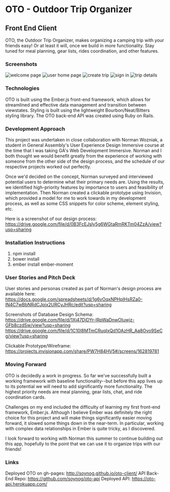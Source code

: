 # OTO - Outdoor Trip Organizer #
## Front End Client ##

OTO, the Outdoor Trip Organizer, makes organizing a camping trip with your friends easy! Or at least it will, once we build in more functionality. Stay tuned for meal planning, gear lists, rides coordination, and other features.

### Screenshots ###

![welcome page](public/images/oto-welcome-screenshot.png)
![user home page](public/images/oto-user-home-page-screenshot.png)
![create trip](public/images/oto-create-trip-screenshot.png)
![sign in](public/images/oto-sign-in-modal-screenshot.png)
![trip details](public/images/oto-trip-details-desktop-screenshot.png)

### Technologies ###

OTO is built using the Ember.js front-end framework, which allows for streamlined and effective data management and transition between viewstates. Styling is built using the lightweight Bourbon/Neat/Bitters styling library. The OTO back-end API was created using Ruby on Rails.


### Development Approach ###

This project was undertaken in close collaboration with Norman Wozniak, a student in General Assembly's User Experience Design Immersive course at the time that I was taking GA's Web Development Immersive. Norman and I both thought we would benefit greatly from the experience of working with someone from the other side of the design process, and the schedule of our respective projects worked out perfectly.

Once we'd decided on the concept, Norman surveyed and interviewed potential users to determine what their primary needs are. Using the results, we identified high-priority features by importance to users and feasibility of implementation. Then Norman created a clickable prototype using Invision, which provided a model for me to work towards in my development process, as well as some CSS snippets for color scheme, element styling, etc.

Here is a screenshot of our design process: https://drive.google.com/file/d/0B3FcEJsly5g6WGtaRmRKTm04ZzA/view?usp=sharing


### Installation Instructions ###

1. npm install
2. bower install
3. ember install ember-moment


### User Stories and Pitch Deck ###

User stories and personas created as part of Norman's design process are available here: https://docs.google.com/spreadsheets/d/1g6vOqxNPHpIHsRZa0-lN4C7wBbNRdCJpix2URCyJHRc/edit?usp=sharing

Screenshots of Database Design Schema:
https://drive.google.com/file/d/1Xi47DjDYr-lRpWaDnwOIuwjz-GFb8czdSw/view?usp=sharing
https://drive.google.com/file/d/1C10l8MTmCRuqIxQd1OAzHR_Aa8Ovo9SeCg/view?usp=sharing

Clickable Prototype/Wireframe:
https://projects.invisionapp.com/share/PW7H84HV5#/screens/162819781


### Moving Forward ###

OTO is decidedly a work in progress. So far we've successfully built a working framework with baseline functionality--but before this app lives up to its potential we will need to add significantly more functionality. The highest priority needs are meal planning, gear lists, chat, and ride coordination cards.

Challenges on my end included the difficulty of learning my first front-end framework, Ember.js. Although I believe Ember was definitely the right choice for this project and will make things significantly easier moving forward, it slowed some things down in the near-term. In particular, working with complex data relationships in Ember is quite tricky, as I discovered.

I look forward to working with Norman this summer to continue building out this app, hopefully to the point that we can use it to organize trips with our friends!


### Links ###
Deployed OTO on gh-pages: http://soynog.github.io/oto-client/
API Back-End Repo: https://github.com/soynog/oto-api
Deployed API: https://oto-api.herokuapp.com/
